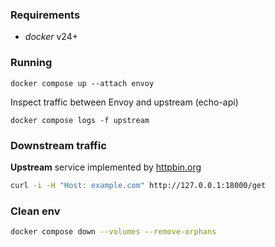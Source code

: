 ### Requirements

* *docker* v24+

### Running

```
docker compose up --attach envoy
```

Inspect traffic between Envoy and upstream (echo-api)

```
docker compose logs -f upstream
```

### Downstream traffic

**Upstream** service implemented by [httpbin.org](https://httpbin.org/)

```bash
curl -i -H "Host: example.com" http://127.0.0.1:18000/get
```

### Clean env

```bash
docker compose down --volumes --remove-orphans
```
